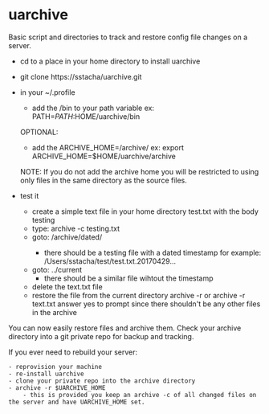 # uarchive
Basic script and directories to track and restore config file changes on a server.

- cd to a place in your home directory to install uarchive
- git clone https://sstacha/uarchive.git
- in your ~/.profile
    - add the <clone dir>/bin to your path variable
        ex: PATH=$PATH:$HOME/uarchive/bin

    OPTIONAL:
    - add the ARCHIVE_HOME=<clone dir>/archive/
        ex: export ARCHIVE_HOME=$HOME/uarchive/archive

    NOTE: If you do not add the archive home you will be restricted to using only files in the same directory as the source files.



- test it
    - create a simple text file in your home directory test.txt with the body testing
    - type: archive -c testing.txt
    - goto: <clone dir>/archive/dated/
        - there should be a testing file with a dated timestamp
        for example: /Users/sstacha/test/test.txt.20170429...
    - goto: ../current
        - there should be a similar file wihtout the timestamp
    - delete the text.txt file
    - restore the file from the current directory
        archive -r 
        or archive -r text.txt
        answer yes to prompt since there shouldn't be any other files in the archive
        
You can now easily restore files and archive them.  Check your archive directory into a git private repo for backup and tracking.

If you ever need to rebuild your server:

    - reprovision your machine
    - re-install uarchive
    - clone your private repo into the archive directory
    - archive -r $UARCHIVE_HOME
        - this is provided you keep an archive -c of all changed files on the server and have UARCHIVE_HOME set.
